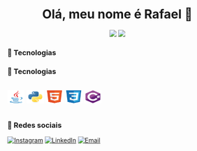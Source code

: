 
<h1 align="center">Olá, meu nome é Rafael 👋</h1>

<div align="center">
  <img height="180em" src="https://github-readme-stats.vercel.app/api?username=rafael-cleber&show_icons=true&theme=radical&include_all_commits=true&count_private=true"/>
  <img height="180em" src="https://github-readme-stats.vercel.app/api/top-langs/?username=rafael-cleber&layout=compact&langs_count=7&theme=radical"/>
</div>


### 🚀 Tecnologias

### 🚀 Tecnologias

<div style="display: inline_block"><br/>
  <img align="center" alt="Java" height="30" width="40" src="https://raw.githubusercontent.com/devicons/devicon/master/icons/java/java-original.svg">
  <img align="center" alt="Python" height="30" width="40" src="https://raw.githubusercontent.com/devicons/devicon/master/icons/python/python-original.svg">
  <img align="center" alt="HTML" height="30" width="40" src="https://raw.githubusercontent.com/devicons/devicon/master/icons/html5/html5-original.svg">
  <img align="center" alt="CSS" height="30" width="40" src="https://raw.githubusercontent.com/devicons/devicon/master/icons/css3/css3-original.svg">
  <img align="center" alt="CSharp" height="30" width="40" src="https://raw.githubusercontent.com/devicons/devicon/master/icons/csharp/csharp-original.svg">
</div>


<br/>

### 📱 Redes sociais

[![Instagram](https://img.shields.io/badge/Instagram-purple?style=for-the-badge&logo=instagram&logoColor=white)](https://instagram.com/rafael__cleber) 
[![LinkedIn](https://img.shields.io/badge/LinkedIn-blue?style=for-the-badge&logo=linkedin&logoColor=white)](www.linkedin.com/in/rafael-cleber-782410286)
[![Email](https://img.shields.io/badge/Gmail-D14836?style=for-the-badge&logo=gmail&logoColor=white)](mailto:rafaelcleber@hotmail.com)
